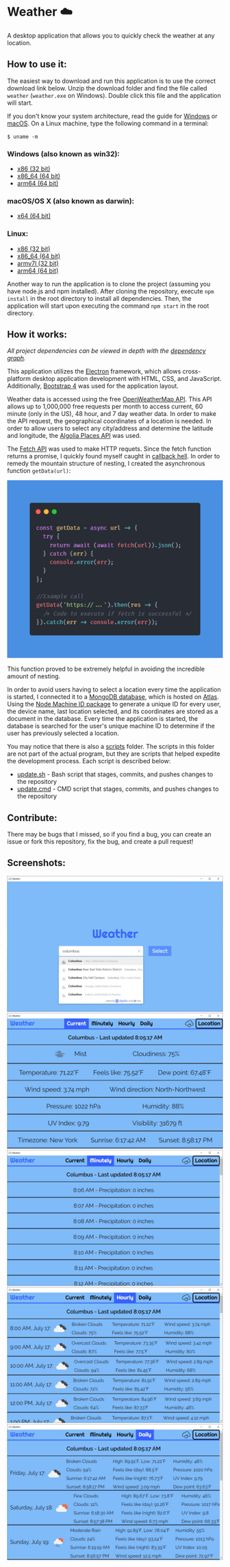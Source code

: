 # Weather :cloud:
A desktop application that allows you to quickly check the weather at any location.

## How to use it:
The easiest way to download and run this application is to use the correct download link below. Unzip the download folder and find the file called ```weather``` (```weather.exe``` on Windows). Double click this file and the application will start. 
  
If you don't know your system architecture, read the guide for [Windows](https://www.chiefarchitect.com/support/article/KB-01230/determining-if-your-computer-is-32-bit-or-64-bit.html#Windows) or [macOS](https://www.chiefarchitect.com/support/article/KB-01230/determining-if-your-computer-is-32-bit-or-64-bit.html#macOS). On a Linux machine, type the following command in a terminal:
```
$ uname -m
```
  
### Windows (also known as win32):
- [x86 (32 bit)](https://github.com/dvptl68/weather/releases/download/v1.0.0/weather-win32-ia32.zip)
- [x86_64 (64 bit)](https://github.com/dvptl68/weather/releases/download/v1.0.0/weather-win32-x64.zip)
- [arm64 (64 bit)](https://github.com/dvptl68/weather/releases/download/v1.0.0/weather-win32-arm64.zip)

### macOS/OS X (also known as darwin):
- [x64 (64 bit)](https://github.com/dvptl68/weather/releases/download/v1.0.0/weather-darwin-x64.zip)

### Linux:
- [x86 (32 bit)](https://github.com/dvptl68/weather/releases/download/v1.0.0/weather-linux-ia32.zip)
- [x86_64 (64 bit)](https://github.com/dvptl68/weather/releases/download/v1.0.0/weather-linux-x64.zip)
- [armv7l (32 bit)](https://github.com/dvptl68/weather/releases/download/v1.0.0/weather-linux-armv7l.zip)
- [arm64 (64 bit)](https://github.com/dvptl68/weather/releases/download/v1.0.0/weather-linux-arm64.zip)

Another way to run the application is to clone the project (assuming you have node.js and npm installed). After cloning the repository, execute ```npm install``` in the root directory to install all dependencies. Then, the application will start upon executing the command ```npm start``` in the root directory.

## How it works:
*All project dependencies can be viewed in depth with the [dependency graph](https://github.com/dvptl68/weather/network/dependencies).*

This application utilizes the [Electron](https://github.com/electron/electron) framework, which allows cross-platform desktop application development with HTML, CSS, and JavaScript. Additionally, [Bootstrap 4](https://getbootstrap.com/) was used for the application layout.  
  
Weather data is accessed using the free [OpenWeatherMap API](https://openweathermap.org/api). This API allows up to 1,000,000 free requests per month to access current, 60 minute (only in the US), 48 hour, and 7 day weather data. In order to make the API request, the geographical coordinates of a location is needed. In order to allow users to select any city/address and determine the latitude and longitude, the [Algolia Places API](https://community.algolia.com/places/) was used.  
  
The [Fetch API](https://developer.mozilla.org/en-US/docs/Web/API/Fetch_API/Using_Fetch) was used to make HTTP requets. Since the fetch function returns a promise, I quickly found myself caught in [callback hell](http://callbackhell.com/). In order to remedy the mountain structure of nesting, I created the asynchronous function ```getData(url)```:

![Source Code](images/source-code.png)

This function proved to be extremely helpful in avoiding the incredible amount of nesting.  
  
In order to avoid users having to select a location every time the application is started, I connected it to a [MongoDB database](https://www.mongodb.com/), which is hosted on [Atlas](https://www.mongodb.com/cloud/atlas). Using the [Node Machine ID package](https://www.npmjs.com/package/node-machine-id) to generate a unique ID for every user, the device name, last location selected, and its coordinates are stored as a document in the database. Every time the application is started, the database is searched for the user's unique machine ID to determine if the user has previously selected a location.

You may notice that there is also a [scripts](https://github.com/dvptl68/Weather/tree/master/scripts) folder. The scripts in this folder are not part of the actual program, but they are scripts that helped expedite the development process. Each script is described below:
- [update.sh](https://github.com/dvptl68/Weather/blob/master/scripts/update.sh) - Bash script that stages, commits, and pushes changes to the repository
- [update.cmd](https://github.com/dvptl68/Weather/blob/master/scripts/update.cmd) - CMD script that stages, commits, and pushes changes to the repository


## Contribute:
There may be bugs that I missed, so if you find a bug, you can create an issue or fork this repository, fix the bug, and create a pull request!

## Screenshots:
![Welcome Page](images/location-select.jpg)
![Current](images/current-weather.jpg)
![Minutely](images/minutely-weather.jpg)
![Hourly](images/hourly-weather.jpg)
![Daily](images/daily-weather.jpg)
